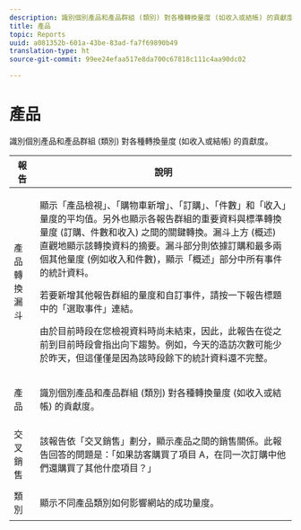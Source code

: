 ```yaml
---
description: 識別個別產品和產品群組 (類別) 對各種轉換量度 (如收入或結帳) 的貢獻度。
title: 產品
topic: Reports
uuid: a081352b-601a-43be-83ad-fa7f69890b49
translation-type: ht
source-git-commit: 99ee24efaa517e8da700c67818c111c4aa90dc02

---
```



# 產品

識別個別產品和產品群組 (類別) 對各種轉換量度 (如收入或結帳) 的貢獻度。

<table id="table_E8F96FC92BF44993B79DD3D6AFABCB60"> 
 <thead> 
  <tr> 
   <th colname="col1" class="entry"> 報告 </th> 
   <th colname="col2" class="entry"> 說明 </th> 
  </tr> 
 </thead>
 <tbody> 
  <tr> 
   <td colname="col1"> 產品轉換漏斗 </td> 
   <td colname="col2"> <p> 顯示「產品檢視」、「購物車新增」、「訂購」、「件數」和「收入」量度的平均值。另外也顯示各報告群組的重要資料與標準轉換量度 (訂購、件數和收入) 之間的關鍵轉換。漏斗上方 (概述) 直觀地顯示該轉換資料的摘要。漏斗部分則依據訂購和最多兩個其他量度 (例如收入和件數)，顯示「概述」部分中所有事件的統計資料。 </p> <p>若要新增其他報告群組的量度和自訂事件，請按一下報告標題中的「<span class="uicontrol">選取事件</span>」連結。 </p> <p>由於目前時段在您檢視資料時尚未結束，因此，此報告在從之前到目前時段會指出向下趨勢。例如，今天的造訪次數可能少於昨天，但這僅僅是因為該時段餘下的統計資料還不完整。 </p> </td> 
  </tr> 
  <tr> 
   <td colname="col1"> 產品 </td> 
   <td colname="col2"> <p> 識別個別產品和產品群組 (類別) 對各種轉換量度 (如收入或結帳) 的貢獻度。 </p> </td> 
  </tr> 
  <tr> 
   <td colname="col1"> 交叉銷售 </td> 
   <td colname="col2"> <p> 該報告依「交叉銷售」劃分，顯示產品之間的銷售關係。此報告回答的問題是：「如果訪客購買了項目 A，在同一次訂購中他們還購買了其他什麼項目？」 </p> </td> 
  </tr> 
  <tr> 
   <td colname="col1"> 類別 </td> 
   <td colname="col2"> <p> 顯示不同產品類別如何影響網站的成功量度。 </p> </td> 
  </tr> 
 </tbody> 
</table>

